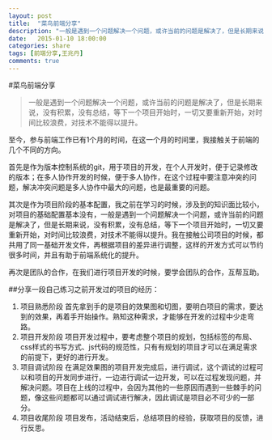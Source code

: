```yaml
---
layout: post
title:  "菜鸟前端分享"
description: "一般是遇到一个问题解决一个问题，或许当前的问题是解决了，但是长期来说，没有积累，没有总结，等下一个项目开始时，一切又要重新开始，对时间比较浪费，对技术不能得以提升。"
date:   2015-01-10 18:00:00
categories: share
tags: [前端分享,王兆丹]
comments: true
---
```



#菜鸟前端分享
>一般是遇到一个问题解决一个问题，或许当前的问题是解决了，但是长期来说，没有积累，没有总结，等下一个项目开始时，一切又要重新开始，对时间比较浪费，对技术不能得以提升。

至今，参与前端工作已有1个月的时间，在这一个月的时间里，我接触关于前端的几个不同的方向。

首先是作为版本控制系统的git，用于项目的开发，在个人开发时，便于记录修改的版本；在多人协作开发的时候，便于多人协作，在这个过程中要注意冲突的问题，解决冲突问题是多人协作中最大的问题，也是最重要的问题。

其次是作为项目阶段的基本配置，我之前在学习的时候，涉及到的知识面比较小，对项目的基础配置基本没有，一般是遇到一个问题解决一个问题，或许当前的问题是解决了，但是长期来说，没有积累，没有总结，等下一个项目开始时，一切又要重新开始，对时间比较浪费，对技术不能得以提升。我在接触公司项目的时候，都共用了同一基础开发文件，再根据项目的差异进行调整，这样的开发方式可以节约很多时间，并且有助于前端系统化的提升。

再次是团队的合作，在我们进行项目开发的时候，要学会团队的合作，互帮互助。

##分享一段自己练习之前开发过的项目的经历：

1.  项目熟悉阶段
	首先拿到手的是项目的效果图和切图，要明白项目的需求，要达到的效果，再着手开始操作。熟知这种需求，才能够在开发的过程中少走弯路。
2.	项目开发阶段
	项目开发过程中，要考虑整个项目的规划，包括标签的布局、css样式的书写方式、js代码的规范性，只有有规划的项目才可以在满足需求的前提下，更好的进行开发。
3.	项目调试阶段
	在满足效果图的项目开发完成后，进行调试，这个调试的过程可以和项目的开发同步进行，一边进行调试一边开发，可以在过程发现问题，并解决问题。项目在上线的过程中，会因为其他的一些原因而遇到一些棘手的问题，像这些问题都可以通过调试进行解决，因此调试是项目必不可少的一部分。
4.	项目收尾阶段
	项目发布，活动结束后，总结项目的经验，获取项目的反馈，进行反思。